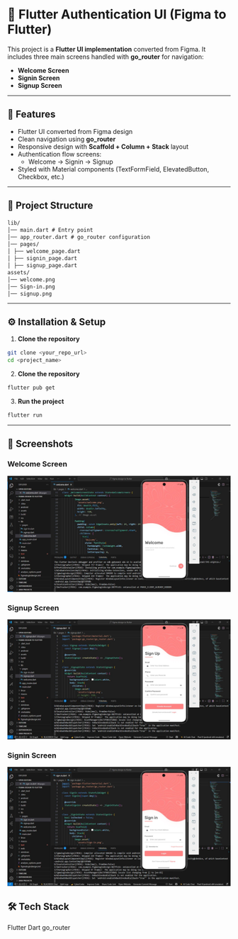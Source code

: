 # 📱 Flutter Authentication UI (Figma to Flutter)

This project is a **Flutter UI implementation** converted from Figma. It includes three main screens handled with **go_router** for navigation:

- **Welcome Screen**
- **Signin Screen**
- **Signup Screen**

---

## 🚀 Features

- Flutter UI converted from Figma design  
- Clean navigation using **go_router**  
- Responsive design with **Scaffold + Column + Stack** layout  
- Authentication flow screens:  
  - Welcome → Signin → Signup  
- Styled with Material components (TextFormField, ElevatedButton, Checkbox, etc.)

---

## 📂 Project Structure
```
lib/
│── main.dart # Entry point
│── app_router.dart # go_router configuration
│── pages/
│ ├── welcome_page.dart
│ ├── signin_page.dart
│ ├── signup_page.dart
assets/
│── welcome.png
│── Sign-in.png
│── signup.png
```
---

## ⚙️ Installation & Setup

1. **Clone the repository**
```bash
git clone <your_repo_url>
cd <project_name>
```

2. **Clone the repository**
```bash
flutter pub get
```


3. **Run the project**
```bash
flutter run
```
   
   
---

## 📸 Screenshots	

### Welcome Screen
![Welcome Screen](https://raw.githubusercontent.com/vikashbaria/flutter-projects/refs/heads/main/figma%20design%20to%20flutter/welcome_screen.JPG)

### Signup Screen
![Signup Screen](https://raw.githubusercontent.com/vikashbaria/flutter-projects/refs/heads/main/figma%20design%20to%20flutter/signup.JPG)

### Signin Screen
![Signin Screen](https://raw.githubusercontent.com/vikashbaria/flutter-projects/refs/heads/main/figma%20design%20to%20flutter/Sign_in.JPG)

   
## 🛠️ Tech Stack
Flutter
Dart
go_router